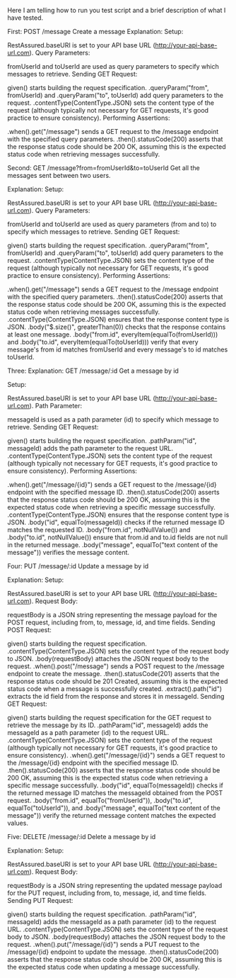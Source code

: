 Here I am telling how to run you test script and a brief description of what I have tested.


First: POST /message
Create a message
Explanation:
Setup:

RestAssured.baseURI is set to your API base URL (http://your-api-base-url.com).
Query Parameters:

fromUserId and toUserId are used as query parameters to specify which messages to retrieve.
Sending GET Request:

given() starts building the request specification.
.queryParam("from", fromUserId) and .queryParam("to", toUserId) add query parameters to the request.
.contentType(ContentType.JSON) sets the content type of the request (although typically not necessary for GET requests, it's good practice to ensure consistency).
Performing Assertions:

.when().get("/message") sends a GET request to the /message endpoint with the specified query parameters.
.then().statusCode(200) asserts that the response status code should be 200 OK, assuming this is the expected status code when retrieving messages successfully.



Second: GET /message?from=fromUserId&to=toUserId
Get all the messages sent between two users.

Explanation:
Setup:

RestAssured.baseURI is set to your API base URL (http://your-api-base-url.com).
Query Parameters:

fromUserId and toUserId are used as query parameters (from and to) to specify which messages to retrieve.
Sending GET Request:

given() starts building the request specification.
.queryParam("from", fromUserId) and .queryParam("to", toUserId) add query parameters to the request.
.contentType(ContentType.JSON) sets the content type of the request (although typically not necessary for GET requests, it's good practice to ensure consistency).
Performing Assertions:

.when().get("/message") sends a GET request to the /message endpoint with the specified query parameters.
.then().statusCode(200) asserts that the response status code should be 200 OK, assuming this is the expected status code when retrieving messages successfully.
.contentType(ContentType.JSON) ensures that the response content type is JSON.
.body("$.size()", greaterThan(0)) checks that the response contains at least one message.
.body("from.id", everyItem(equalTo(fromUserId))) and .body("to.id", everyItem(equalTo(toUserId))) verify that every message's from id matches fromUserId and every message's to id matches toUserId.


Three: Explanation:
GET /message/:id
Get a message by id

Setup:

RestAssured.baseURI is set to your API base URL (http://your-api-base-url.com).
Path Parameter:

messageId is used as a path parameter (id) to specify which message to retrieve.
Sending GET Request:

given() starts building the request specification.
.pathParam("id", messageId) adds the path parameter to the request URL.
.contentType(ContentType.JSON) sets the content type of the request (although typically not necessary for GET requests, it's good practice to ensure consistency).
Performing Assertions:

.when().get("/message/{id}") sends a GET request to the /message/{id} endpoint with the specified message ID.
.then().statusCode(200) asserts that the response status code should be 200 OK, assuming this is the expected status code when retrieving a specific message successfully.
.contentType(ContentType.JSON) ensures that the response content type is JSON.
.body("id", equalTo(messageId)) checks if the returned message ID matches the requested ID.
.body("from.id", notNullValue()) and .body("to.id", notNullValue()) ensure that from.id and to.id fields are not null in the returned message.
.body("message", equalTo("text content of the message")) verifies the message content.


Four: PUT /message/:id
Update a message by id


Explanation:
Setup:

RestAssured.baseURI is set to your API base URL (http://your-api-base-url.com).
Request Body:

requestBody is a JSON string representing the message payload for the POST request, including from, to, message, id, and time fields.
Sending POST Request:

given() starts building the request specification.
.contentType(ContentType.JSON) sets the content type of the request body to JSON.
.body(requestBody) attaches the JSON request body to the request.
.when().post("/message") sends a POST request to the /message endpoint to create the message.
.then().statusCode(201) asserts that the response status code should be 201 Created, assuming this is the expected status code when a message is successfully created.
.extract().path("id") extracts the id field from the response and stores it in messageId.
Sending GET Request:

given() starts building the request specification for the GET request to retrieve the message by its ID.
.pathParam("id", messageId) adds the messageId as a path parameter (id) to the request URL.
.contentType(ContentType.JSON) sets the content type of the request (although typically not necessary for GET requests, it's good practice to ensure consistency).
.when().get("/message/{id}") sends a GET request to the /message/{id} endpoint with the specified message ID.
.then().statusCode(200) asserts that the response status code should be 200 OK, assuming this is the expected status code when retrieving a specific message successfully.
.body("id", equalTo(messageId)) checks if the returned message ID matches the messageId obtained from the POST request.
.body("from.id", equalTo("fromUserId")), .body("to.id", equalTo("toUserId")), and .body("message", equalTo("text content of the message")) verify the returned message content matches the expected values.


Five: DELETE /message/:id
Delete a message by id

Explanation:
Setup:

RestAssured.baseURI is set to your API base URL (http://your-api-base-url.com).
Request Body:

requestBody is a JSON string representing the updated message payload for the PUT request, including from, to, message, id, and time fields.
Sending PUT Request:

given() starts building the request specification.
.pathParam("id", messageId) adds the messageId as a path parameter (id) to the request URL.
.contentType(ContentType.JSON) sets the content type of the request body to JSON.
.body(requestBody) attaches the JSON request body to the request.
.when().put("/message/{id}") sends a PUT request to the /message/{id} endpoint to update the message.
.then().statusCode(200) asserts that the response status code should be 200 OK, assuming this is the expected status code when updating a message successfully.
